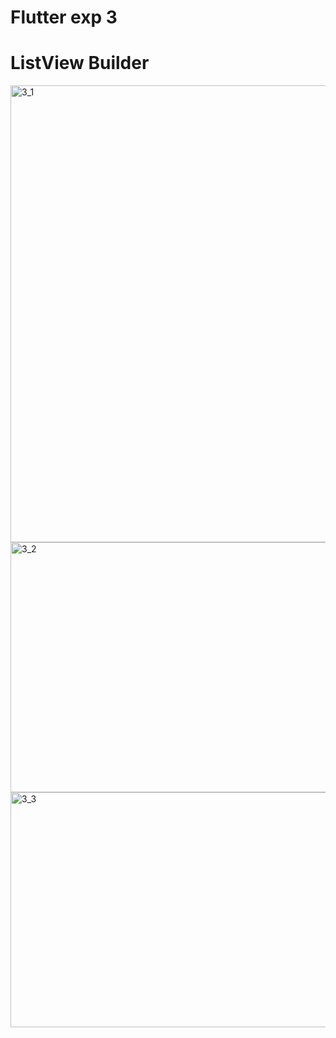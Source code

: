 # Flutter exp 3

# ListView Builder

<img width="604" height="731" alt="3_1" src="https://github.com/user-attachments/assets/b05f3c5c-4d2e-44e9-a4e2-066857b9233e" />

<img width="604" height="400" alt="3_2" src="https://github.com/user-attachments/assets/f4cec991-3348-4914-843d-3003c500dd24" />

<img width="621" height="376" alt="3_3" src="https://github.com/user-attachments/assets/efc51e90-2257-40b8-84a4-4e5ac250101d" />
